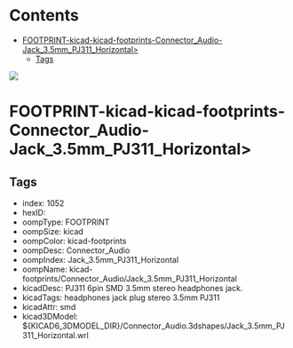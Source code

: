 



Contents
========

* [FOOTPRINT-kicad-kicad-footprints-Connector_Audio-Jack_3.5mm_PJ311_Horizontal>](#footprint-kicad-kicad-footprints-connector_audio-jack_35mm_pj311_horizontal)
	* [Tags](#tags)
  
![][im]
# FOOTPRINT-kicad-kicad-footprints-Connector_Audio-Jack_3.5mm_PJ311_Horizontal>

## Tags

- index: 1052
- hexID: 
- oompType: FOOTPRINT
- oompSize: kicad
- oompColor: kicad-footprints
- oompDesc: Connector_Audio
- oompIndex: Jack_3.5mm_PJ311_Horizontal
- oompName: kicad-footprints/Connector_Audio/Jack_3.5mm_PJ311_Horizontal
- kicadDesc: PJ311 6pin SMD 3.5mm stereo headphones jack.
- kicadTags: headphones jack plug stereo 3.5mm PJ311
- kicadAttr: smd
- kicad3DModel: ${KICAD6_3DMODEL_DIR}/Connector_Audio.3dshapes/Jack_3.5mm_PJ311_Horizontal.wrl



[im]: image.png
